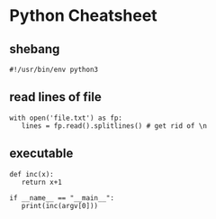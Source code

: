 # Python Cheatsheet

## shebang
```
#!/usr/bin/env python3
```

## read lines of file
```
with open('file.txt') as fp:
   lines = fp.read().splitlines() # get rid of \n
```

## executable
```
def inc(x):
   return x+1
   
if __name__ == "__main__":
   print(inc(argv[0]))
```
